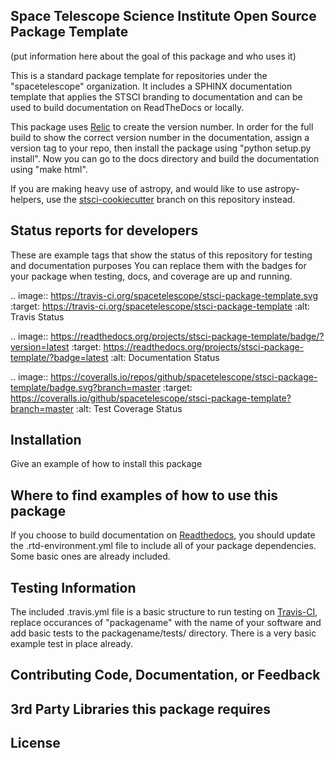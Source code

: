 Space Telescope Science Institute Open Source Package Template
--------------------------------------------------------------
(put information here about the goal of this package and who uses it)

This is a standard package template for repositories under the "spacetelescope" organization. It includes a SPHINX documentation template that applies the STSCI branding to documentation and can be used to build documentation on ReadTheDocs or locally. 

This package uses [Relic](https://github.com/jhunkeler/relic) to create the version number. In order for the full build to show the correct version number in the documentation, assign a version tag to your repo, then install the package using "python setup.py install". Now you can go to the docs directory and build the documentation using "make html".

If you are making heavy use of astropy, and would like to use astropy-helpers, use the [stsci-cookiecutter](https://github.com/spacetelescope/stsci-package-template/tree/stsci-cookiecutter) branch on this repository instead. 


Status reports for developers
-----------------------------
These are example tags that show the status of this repository for testing and documentation purposes
You can replace them with the badges for your package when testing, docs, and coverage are up and running.

.. image:: https://travis-ci.org/spacetelescope/stsci-package-template.svg
    :target: https://travis-ci.org/spacetelescope/stsci-package-template
    :alt: Travis Status

.. image:: https://readthedocs.org/projects/stsci-package-template/badge/?version=latest
    :target: https://readthedocs.org/projects/stsci-package-template/?badge=latest
    :alt: Documentation Status

.. image:: https://coveralls.io/repos/github/spacetelescope/stsci-package-template/badge.svg?branch=master
    :target: https://coveralls.io/github/spacetelescope/stsci-package-template?branch=master
    :alt: Test Coverage Status


Installation
------------
Give an example of how to install this package


Where to find examples of how to use this package
-------------------------------------------------
If you choose to build documentation on [Readthedocs](https://readthedocs.org/), you should update the .rtd-environment.yml file to include all of your package dependencies. Some basic ones are already included. 


Testing Information
-------------------
The included .travis.yml file is a basic structure to run testing on [Travis-CI](https://docs.travis-ci.com/), replace occurances of "packagename" with the name of your software and add basic tests to the packagename/tests/ directory. There is a very basic example test in place already. 


Contributing Code, Documentation, or Feedback
---------------------------------------------



3rd Party Libraries this package requires
-----------------------------------------



License
-------
